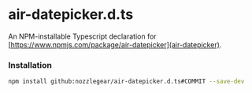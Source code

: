 # air-datepicker.d.ts

An NPM-installable Typescript declaration for [https://www.npmjs.com/package/air-datepicker](air-datepicker).

### Installation

```bash
npm install github:nozzlegear/air-datepicker.d.ts#COMMIT --save-dev
```